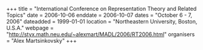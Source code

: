 +++
title = "International Conference on Representation Theory and Related Topics"
date = 2006-10-06
enddate = 2006-10-07
dates = "October 6 - 7, 2006"
dateadded = 1999-01-01
location = "Northeastern University, Boston, U.S.A."
webpage = "http://styx.math.neu.edu/~alexmart/MADL/2006/RT2006.html"
organisers = "Alex Martsinkovsky"
+++
